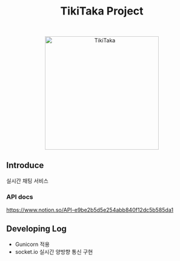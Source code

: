 <h1 align="center"> TikiTaka Project </h1><br/>


<p align="center">
  <a href="https://gitpoint.co/">
    <img alt="TikiTaka" title="TikiTaka" src="https://user-images.githubusercontent.com/48384692/121165479-46470180-c88b-11eb-985c-599955cf2b2f.png" width="300">
  </a>
</p>

## Introduce
실시간 채팅 서비스

### API docs
https://www.notion.so/API-e9be2b5d5e254abb840f12dc5b585da1

## Developing Log
- Gunicorn 적용
- socket.io 실시간 양방향 통신 구현
